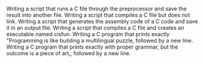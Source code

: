 Writing a script that runs a C file through the preprocessor and save the result into another file.
Writing a script that compiles a C file but does not link.
Writing a script that generates the assembly code of a C code and save it in an output file.
Writing a script that compiles a C file and creates an executable named cisfun.
Writing a C program that prints exactly "Programming is like building a multilingual puzzle, followed by a new line.
Writing a C program that prints exactly with proper grammar, but the outcome is a piece of art,, followed by a new line.
